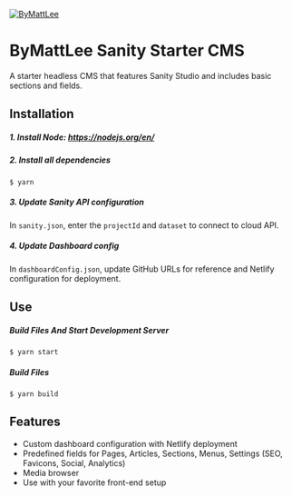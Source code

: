 [![ByMattLee](http://hosted.bymattlee.com/github/bymattlee-logo.png)](http://bymattlee.com)

# ByMattLee Sanity Starter CMS
A starter headless CMS that features Sanity Studio and includes basic sections and fields.

## Installation
##### 1. Install Node: <https://nodejs.org/en/>
##### 2. Install all dependencies
```
$ yarn
```
##### 3. Update Sanity API configuration
In `sanity.json`, enter the `projectId` and `dataset` to connect to cloud API.
##### 4. Update Dashboard config
In `dashboardConfig.json`, update GitHub URLs for reference and Netlify configuration for deployment.

## Use
##### Build Files And Start Development Server
```
$ yarn start
```
##### Build Files
```
$ yarn build
```

## Features
* Custom dashboard configuration with Netlify deployment
* Predefined fields for Pages, Articles, Sections, Menus, Settings (SEO, Favicons, Social, Analytics)
* Media browser
* Use with your favorite front-end setup
